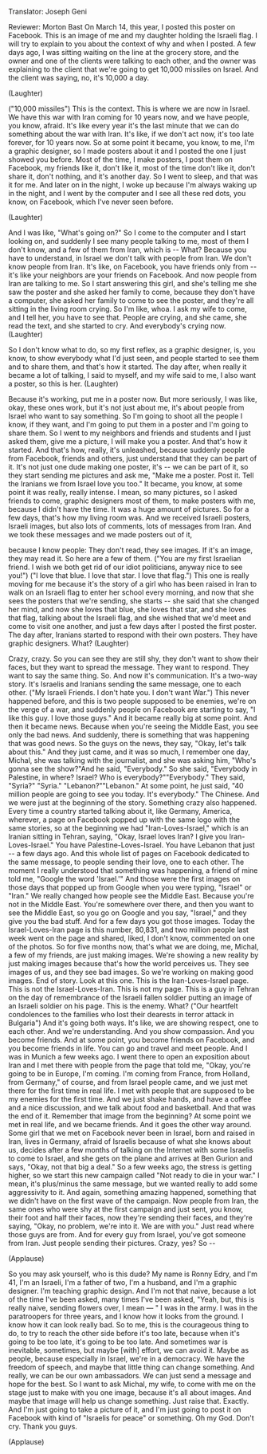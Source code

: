 

Translator: Joseph Geni

Reviewer: Morton Bast
On March 14, this year,
I posted this poster on Facebook.
This is an image of me and my daughter
holding the Israeli flag.
I will try to explain to you about the context of why
and when I posted.
A few days ago, I was sitting waiting
on the line at the grocery store,
and the owner and one of the clients
were talking to each other,
and the owner was explaining to the client
that we&#39;re going to get 10,000 missiles on Israel.
And the client was saying, no, it&#39;s 10,000 a day.

(Laughter)

(&quot;10,000 missiles&quot;) This is the context. This is where we are now in Israel.
We have this war with Iran coming for 10 years now,
and we have people, you know, afraid.
It&#39;s like every year it&#39;s the last minute
that we can do something about the war with Iran.
It&#39;s like, if we don&#39;t act now, it&#39;s too late forever,
for 10 years now.
So at some point it became, you know, to me,
I&#39;m a graphic designer, so I made posters about it
and I posted the one I just showed you before.
Most of the time, I make posters, I post them on Facebook,
my friends like it, don&#39;t like it,
most of the time don&#39;t like it, don&#39;t share it,
don&#39;t nothing,
and it&#39;s another day.
So I went to sleep, and that was it for me.
And later on in the night, I woke up
because I&#39;m always waking up in the night,
and I went by the computer and I see all these red dots,
you know, on Facebook, which I&#39;ve never seen before.

(Laughter)

And I was like, &quot;What&#39;s going on?&quot;
So I come to the computer and I start looking on,
and suddenly I see many people talking to me,
most of them I don&#39;t know,
and a few of them from Iran,
which is -- What?
Because you have to understand,
in Israel we don&#39;t talk with people from Iran.
We don&#39;t know people from Iran.
It&#39;s like, on Facebook, you have friends only from --
it&#39;s like your neighbors are your friends on Facebook.
And now people from Iran are talking to me.
So I start answering this girl, and she&#39;s telling me
she saw the poster and she asked her family to come,
because they don&#39;t have a computer, she asked her family
to come to see the poster, and they&#39;re all sitting in the living room crying.
So I&#39;m like, whoa.
I ask my wife to come, and I tell her, you have to see that.
People are crying, and she came, she read the text,
and she started to cry.
And everybody&#39;s crying now. 
(Laughter)

So I don&#39;t know what to do, so my first reflex,
as a graphic designer, is, you know, to show everybody
what I&#39;d just seen, and people started to see them
and to share them, and that&#39;s how it started.
The day after, when really it became a lot of talking,
I said to myself, and my wife said to me,
I also want a poster,
so this is her. 
(Laughter)

Because it&#39;s working, put me in a poster now.
But more seriously, I was like, okay, these ones work,
but it&#39;s not just about me, it&#39;s about people from Israel
who want to say something.
So I&#39;m going to shoot all the people I know, if they want,
and I&#39;m going to put them in a poster and I&#39;m going to share them.
So I went to my neighbors and friends and students
and I just asked them, give me a picture, I will make you a poster.
And that&#39;s how it started. And that&#39;s how, really,
it&#39;s unleashed, because suddenly people
from Facebook, friends and others,
just understand that they can be part of it.
It&#39;s not just one dude making one poster,
it&#39;s -- we can be part of it, so they start sending me pictures
and ask me, &quot;Make me a poster. Post it.
Tell the Iranians we from Israel love you too.&quot;
It became, you know, at some point it was really, really intense.
I mean, so many pictures, so I asked friends
to come, graphic designers most of them,
to make posters with me, because I didn&#39;t have the time.
It was a huge amount of pictures.
So for a few days, that&#39;s how my living room was.
And we received Israeli posters, Israeli images,
but also lots of comments, lots of messages from Iran.
And we took these messages and we made posters out of it,

because I know people: They don&#39;t read, they see images.
If it&#39;s an image, they may read it.
So here are a few of them.
(&quot;You are my first Israelian friend. I wish we both get rid of our idiot politicians, anyway nice to see you!&quot;)
(&quot;I love that blue. I love that star. I love that flag.&quot;) This one is really moving for me because it&#39;s the story
of a girl who has been raised in Iran
to walk on an Israeli flag to enter her school every morning,
and now that she sees the posters that we&#39;re sending,
she starts -- she said that she changed her mind,
and now she loves that blue, she loves that star,
and she loves that flag, talking about the Israeli flag,
and she wished that we&#39;d meet and come to visit one another,
and just a few days after I posted the first poster.
The day after,
Iranians started to respond with their own posters.
They have graphic designers. What? 
(Laughter)

Crazy, crazy.
So you can see they are still shy, they don&#39;t want to show their faces,
but they want to spread the message.
They want to respond. They want to say the same thing.
So. And now it&#39;s communication.
It&#39;s a two-way story. It&#39;s Israelis and Iranians
sending the same message, one to each other.
(&quot;My Israeli Friends. I don&#39;t hate you. I don&#39;t want War.&quot;)
This never happened before, and this is two people
supposed to be enemies, we&#39;re on the verge of a war,
and suddenly people on Facebook are starting to say,
&quot;I like this guy. I love those guys.&quot;
And it became really big at some point.
And then it became news.
Because when you&#39;re seeing the Middle East, you see only the bad news.
And suddenly, there is something that was happening
that was good news. So the guys on the news,
they say, &quot;Okay, let&#39;s talk about this.&quot;
And they just came, and it was so much,
I remember one day, Michal,
she was talking with the journalist, and she was asking him,
&quot;Who&#39;s gonna see the show?&quot;And he said, &quot;Everybody.&quot;
So she said, &quot;Everybody in Palestine, in where? Israel?
Who is everybody?&quot;&quot;Everybody.&quot;
They said, &quot;Syria?&quot; &quot;Syria.&quot;
&quot;Lebanon?&quot;&quot;Lebanon.&quot;
At some point, he just said, &quot;40 million people are going to see you today.
It&#39;s everybody.&quot; The Chinese.
And we were just at the beginning of the story.
Something crazy also happened.
Every time a country started talking about it,
like Germany, America, wherever,
a page on Facebook popped up with the same logo
with the same stories, so at the beginning
we had &quot;Iran-Loves-Israel,&quot; which is an Iranian
sitting in Tehran, saying, &quot;Okay, Israel loves Iran?
I give you Iran-Loves-Israel.&quot;
You have Palestine-Loves-Israel.
You have Lebanon that just -- a few days ago.
And this whole list of pages on Facebook
dedicated to the same message,
to people sending their love, one to each other.
The moment I really understood that something was happening,
a friend of mine told me,
&quot;Google the word &#39;Israel.&#39;&quot;
And those were the first images on those days
that popped up from Google
when you were typing, &quot;Israel&quot; or &quot;Iran.&quot;
We really changed how people see the Middle East.
Because you&#39;re not in the Middle East.
You&#39;re somewhere over there, and then you want to see the Middle East,
so you go on Google and you say, &quot;Israel,&quot;
and they give you the bad stuff.
And for a few days you got those images.
Today the Israel-Loves-Iran page
is this number, 80,831, and two million people last week
went on the page and shared, liked, I don&#39;t know,
commented on one of the photos.
So for five months now, that&#39;s what we are doing,
me, Michal, a few of my friends, are just making images.
We&#39;re showing a new reality
by just making images
because that&#39;s how the world perceives us.
They see images of us, and they see bad images.
So we&#39;re working on making good images. End of story.
Look at this one. This is the Iran-Loves-Israel page.
This is not the Israel-Loves-Iran. This is not my page.
This is a guy in Tehran on the day of remembrance
of the Israeli fallen soldier
putting an image of an Israeli soldier on his page.
This is the enemy.
What?
(&quot;Our heartfelt condolences to the families who lost their dearests in terror attack in Bulgaria&quot;)
And it&#39;s going both ways.
It&#39;s like, we are showing respect, one to each other.
And we&#39;re understanding. And you show compassion.
And you become friends.
And at some point, you become friends on Facebook,
and you become friends in life.
You can go and travel and meet people.
And I was in Munich a few weeks ago.
I went there to open an exposition about Iran
and I met there with people from the page
that told me, &quot;Okay, you&#39;re going to be in Europe,
I&#39;m coming. I&#39;m coming from France, from Holland,
from Germany,&quot; of course, and from Israel people came,
and we just met there for the first time in real life.
I met with people that are supposed to be my enemies
for the first time. And we just shake hands,
and have a coffee and a nice discussion,
and we talk about food and basketball.
And that was the end of it.
Remember that image from the beginning?
At some point we met in real life, and we became friends.
And it goes the other way around.
Some girl that we met on Facebook
never been in Israel, born and raised in Iran,
lives in Germany, afraid of Israelis
because of what she knows about us,
decides after a few months of talking on the Internet
with some Israelis to come to Israel,
and she gets on the plane and arrives at Ben Gurion
and says, &quot;Okay, not that big a deal.&quot;
So a few weeks ago, the stress is getting higher,
so we start this new campaign
called &quot;Not ready to die in your war.&quot;
I mean, it&#39;s plus/minus the same message,
but we wanted really to add some aggressivity to it.
And again, something amazing happened,
something that we didn&#39;t have on the first wave of the campaign.
Now people from Iran, the same ones who were shy
at the first campaign and just sent, you know,
their foot and half their faces,
now they&#39;re sending their faces, and they&#39;re saying,
&quot;Okay, no problem, we&#39;re into it. We are with you.&quot;
Just read where those guys are from.
And for every guy from Israel,
you&#39;ve got someone from Iran.
Just people sending their pictures.
Crazy, yes?
So --

(Applause)

So you may ask yourself, who is this dude?
My name is Ronny Edry, and I&#39;m 41, I&#39;m an Israeli,
I&#39;m a father of two, I&#39;m a husband,
and I&#39;m a graphic designer. I&#39;m teaching graphic design.
And I&#39;m not that naive, because a lot of the time
I&#39;ve been asked, many times I&#39;ve been asked, &quot;Yeah, but,
this is really naive, sending flowers over, I mean — &quot;
I was in the army. I was in the paratroopers for three years,
and I know how it looks from the ground.
I know how it can look really bad.
So to me, this is the courageous thing to do,
to try to reach the other side before it&#39;s too late,
because when it&#39;s going to be too late, it&#39;s going to be too late.
And sometimes war is inevitable, sometimes,
but maybe [with] effort, we can avoid it.
Maybe as people, because especially in Israel,
we&#39;re in a democracy. We have the freedom of speech,
and maybe that little thing can change something.
And really, we can be our own ambassadors.
We can just send a message and hope for the best.
So I want to ask Michal, my wife, to come with me
on the stage just to make with you one image,
because it&#39;s all about images.
And maybe that image will help us change something.
Just raise that. Exactly.
And I&#39;m just going to take a picture of it,
and I&#39;m just going to post it on Facebook
with kind of &quot;Israelis for peace&quot; or something.
Oh my God.
Don&#39;t cry.
Thank you guys.

(Applause)

